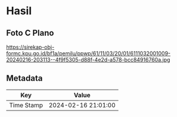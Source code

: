 # Hasil

## Foto C Plano

https://sirekap-obj-formc.kpu.go.id/bf1a/pemilu/ppwp/61/11/03/20/01/6111032001009-20240216-203113--4f9f5305-d88f-4e2d-a578-bcc84916760a.jpg


## Metadata

| Key        | Value               |
| ---------- | ------------------- |
| Time Stamp | 2024-02-16 21:01:00 |



